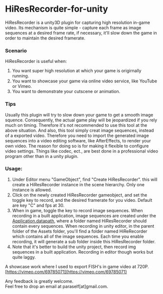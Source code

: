 HiResRecorder-for-unity
=======================

HiResRecorder is a unity3D plugin for capturing high resolution in-game video.
Its mechanism is quite simple - capture each frame as image sequences at a desired frame rate, if necessary, it'll slow down the game in order to maintain the desired framerate.

### Scenario
HiResRecorder is useful when:<br />
1. You want super high resolution at which your game is origirnally running.<br />
2. You want to showcase your game via online video service, like YouTube or Vimeo.<br />
3. You want to demonstrate your cutscene or animation.<br />

### Tips

Usually this plugin will try to slow down your game to get a smooth image squence. Consequently, the actual game play will be jeopardized if you rely much on timing. Therefore it's not recommended to use this tool at the above situation. And also, this tool simply creat image sequences, instead of a exported video. Therefore you need to import the generated image sequences into a video editing software, like AfterEffects, to render your own video. The reason for doing so is for making it flexible to configure video settings. Things like codec, ect., are best done in a professional video program other than in a unity plugin.

### Usage:
1. Under Editor menu "GameObject", find "Create HiResRecorder". this will create a HiResRecorder instance in the scene hierarchy. Only one instance is allowed.<br />
2. Click on the newly created HiResRecorder gameobject, and set the toggle key to record, and the desired framerate for you video. Default are key "C" and fps at 30.<br />
3. When in game, toggle the key to record image sequences. When recording in a built application, image sequences are created under the [Application.datapath](http://docs.unity3d.com/ScriptReference/Application-dataPath.html), where a folder named HiResRecorder should contain every sequences. When recording in unity editor, in the parent folder of the Assets folder, you'll find a folder named HiReRecorder which contains all of the image sequences. Each time you enable recording, it will generate a sub folder inside this HiResRecorder folder.<br />
4. Note that it's better to build the unity project, then record img sequences in a built application. Recording in editor though works but quite laggy.<br />

A showcase work where I used to export FISH's in game video at 720P.<br />
[https://vimeo.com/69785071](https://vimeo.com/69785071) <br />

Any feedback is greatly welcome.<br />
Feel free to drop an email at paraself[at]gmail.com.

